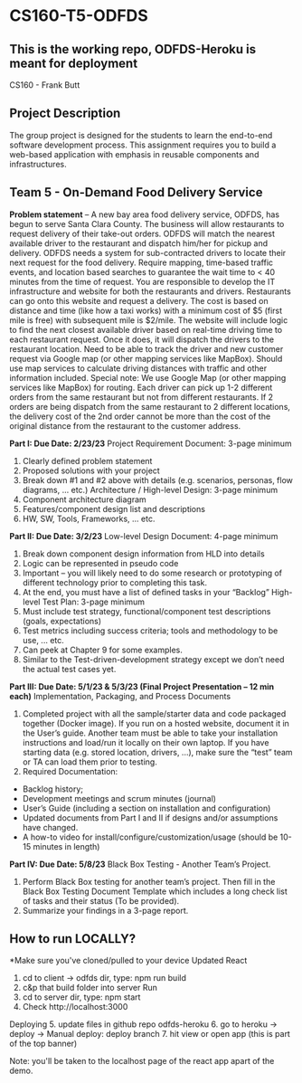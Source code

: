 # CS160-T5-ODFDS
## This is the working repo, ODFDS-Heroku is meant for deployment

CS160 - Frank Butt

## Project Description

The group project is designed for the students to learn the end-to-end software development process. This
assignment requires you to build a web-based application with emphasis in reusable components and infrastructures.

## Team 5 - On-Demand Food Delivery Service

**Problem statement** – A new bay area food delivery service, ODFDS, has begun to serve Santa Clara County. The
business will allow restaurants to request delivery of their take-out orders. ODFDS will match the nearest available driver
to the restaurant and dispatch him/her for pickup and delivery. ODFDS needs a system for sub-contracted drivers to
locate their next request for the food delivery. Require mapping, time-based traffic events, and location based searches to
guarantee the wait time to < 40 minutes from the time of request.
You are responsible to develop the IT infrastructure and website for both the restaurants and drivers. Restaurants can go
onto this website and request a delivery. The cost is based on distance and time (like how a taxi works) with a minimum
cost of $5 (first mile is free) with subsequent mile is $2/mile. The website will include logic to find the next closest
available driver based on real-time driving time to each restaurant request. Once it does, it will dispatch the drivers to the
restaurant location. Need to be able to track the driver and new customer request via Google map (or other mapping
services like MapBox). Should use map services to calculate driving distances with traffic and other information
included.
Special note: We use Google Map (or other mapping services like MapBox) for routing. Each driver can pick up 1-2
different orders from the same restaurant but not from different restaurants. If 2 orders are being dispatch from the same
restaurant to 2 different locations, the delivery cost of the 2nd order cannot be more than the cost of the original distance
from the restaurant to the customer address.

**Part I: Due Date: 2/23/23**
Project Requirement Document: 3-page minimum

1. Clearly defined problem statement
2. Proposed solutions with your project
3. Break down #1 and #2 above with details (e.g. scenarios, personas, flow diagrams, ... etc.)
   Architecture / High-level Design: 3-page minimum
4. Component architecture diagram
5. Features/component design list and descriptions
6. HW, SW, Tools, Frameworks, ... etc.

**Part II: Due Date: 3/2/23**
Low-level Design Document: 4-page minimum

1. Break down component design information from HLD into details
2. Logic can be represented in pseudo code
3. Important – you will likely need to do some research or prototyping of different technology prior to
   completing this task.
4. At the end, you must have a list of defined tasks in your “Backlog”
   High-level Test Plan: 3-page minimum
5. Must include test strategy, functional/component test descriptions (goals, expectations)
6. Test metrics including success criteria; tools and methodology to be use, ... etc.
7. Can peek at Chapter 9 for some examples.
8. Similar to the Test-driven-development strategy except we don’t need the actual test cases yet.

**Part III: Due Date: 5/1/23 & 5/3/23 (Final Project Presentation – 12 min each)**
Implementation, Packaging, and Process Documents

1. Completed project with all the sample/starter data and code packaged together (Docker image). If you
   run on a hosted website, document it in the User’s guide. Another team must be able to take your
   installation instructions and load/run it locally on their own laptop. If you have starting data (e.g. stored
   location, drivers, ...), make sure the “test” team or TA can load them prior to testing.
2. Required Documentation:

- Backlog history;
- Development meetings and scrum minutes (journal)
- User’s Guide (including a section on installation and configuration)
- Updated documents from Part I and II if designs and/or assumptions have changed.
- A how-to video for install/configure/customization/usage (should be 10-15 minutes in length)

**Part IV: Due Date: 5/8/23**
Black Box Testing - Another Team’s Project.

1. Perform Black Box testing for another team’s project. Then fill in the Black Box Testing Document
   Template which includes a long check list of tasks and their status (To be provided).
2. Summarize your findings in a 3-page report.

## How to run LOCALLY?
*Make sure you've cloned/pulled to your device
Updated React
1. cd to client -> odfds dir, type: npm run build
2. c&p that build folder into server
Run
4. cd to server dir, type: npm start
5. Check http://localhost:3000

Deploying
5. update files in github repo odfds-heroku
6. go to heroku -> deploy -> Manual deploy: deploy branch
7. hit view or open app (this is part of the top banner)

Note: you'll be taken to the localhost page of the react app apart of the demo.
